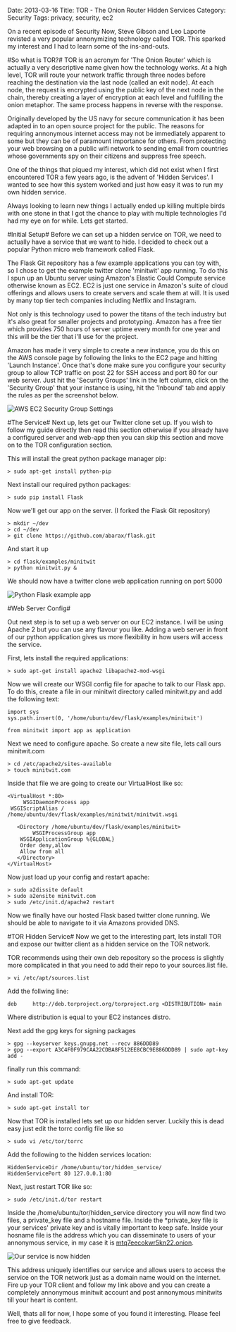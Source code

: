 Date: 2013-03-16
Title: TOR - The Onion Router Hidden Services
Category: Security
Tags: privacy, security, ec2

On a recent episode of Security Now, Steve Gibson and Leo Laporte revisted a very popular annonymizing technology called TOR. This sparked my interest and I had to learn some of the ins-and-outs.

#So what is TOR?#
TOR is an acronym for 'The Onion Router' which is actually a very descriptive name given how the technology works.  At a high level, TOR will route your network traffic through three nodes before reaching the destination via the last node (called an exit node).  At each node, the request is encrypted using the public key of the next node in the chain, thereby creating a layer of encryption at each level and fulfilling the onion metaphor. The same process happens in reverse with the response.

Originally developed by the US navy for secure communication it has been adapted in to an open source project for the public.  The reasons for requiring annonymous internet access may not be immediately apparent to some but they can be of paramount importance for others. From protecting your web browsing on a public wifi network to sending email from countries whose governments spy on their citizens and suppress free speech.  

One of the things that piqued my interest, which did not exist when I first encountered TOR a few years ago, is the advent of 'Hidden Services'. I wanted to see how this system worked and just how easy it was to run my own hidden service.

Always looking to learn new things I actually ended up killing multiple birds with one stone in that I got the chance to play with multiple technologies I'd had my eye on for while. Lets get started. 

#Initial Setup#
Before we can set up a hidden service on TOR, we need to actually have a service that we want to hide. I decided to check out a popular Python micro web framework called Flask. 

The Flask Git repository has a few example applications you can toy with, so I chose to get the example twitter clone 'minitwit' app running. To do this I spun up an Ubuntu server using Amazon's Elastic Could Compute service otherwise known as EC2.  EC2 is just one service in Amazon's suite of cloud offerings and allows users to create servers and scale them at will. It is used by many top tier tech companies including Netflix and Instagram.

Not only is this technology used to power the titans of the tech industry but it's also great for smaller projects and prototyping. Amazon has a free tier which provides 750 hours of server uptime every month for one year and this will be the tier that i'll use for the project.

Amazon has made it very simple to create a new instance, you do this on the AWS console page by following the links to the EC2 page and hitting 'Launch Instance'. Once that's done make sure you configure your security group to allow TCP traffic on post 22 for SSH access and port 80 for our web server. Just hit the 'Security Groups' link in the left column, click on the 'Security Group' that your instance is using, hit the 'Inbound' tab and apply the rules as per the screenshot below.

![AWS EC2 Security Group Settings](static/images/aws-sec-grp.png)

#The Service#
Next up, lets get our Twitter clone set up. If you wish to follow my guide directly then read this section otherwise if you already have a configured server and web-app then you can skip this section and move on to the TOR configuration section.

This will install the great python package manager pip:

    > sudo apt-get install python-pip

Next install our required python packages:

    > sudo pip install Flask

Now we'll get our app on the server. (I forked the Flask Git repository)

    > mkdir ~/dev
    > cd ~/dev
    > git clone https://github.com/abarax/flask.git

And start it up

    > cd flask/examples/minitwit
    > python minitwit.py &
    
We should now have a twitter clone web application running on port 5000

![Python Flask example app](static/images/twitter-clone.png)

#Web Server Config#

Out next step is to set up a web server on our EC2 instance. I will be using Apache 2 but you can use any flavour you like. Adding a web server in front of our python application gives us more flexibility in how users will access the service.

First, lets install the required applications:

    > sudo apt-get install apache2 libapache2-mod-wsgi

Now we will create our WSGI config file for apache to talk to our Flask app.  To do this, create a file in our minitwit directory called minitwit.py and add the following text:

    import sys
    sys.path.insert(0, '/home/ubuntu/dev/flask/examples/minitwit')

    from minitwit import app as application

Next we need to configure apache. So create a new site file, lets call ours minitwit.com

    > cd /etc/apache2/sites-available
    > touch minitwit.com

Inside that file we are going to create our VirtualHost like so:

    <VirtualHost *:80>
         WSGIDaemonProcess app
     WSGIScriptAlias / /home/ubuntu/dev/flask/examples/minitwit/minitwit.wsgi

       <Directory /home/ubuntu/dev/flask/examples/minitwit>
            WSGIProcessGroup app
        WSGIApplicationGroup %{GLOBAL}
        Order deny,allow
        Allow from all
       </Directory>
    </VirtualHost> 

Now just load up your config and restart apache:

    > sudo a2dissite default
    > sudo a2ensite minitwit.com
    > sudo /etc/init.d/apache2 restart

Now we finally have our hosted Flask based twitter clone running. We should be able to navigate to it via Amazons provided DNS.

#TOR Hidden Service#
Now we get to the interesting part, lets install TOR and expose our twitter client as a hidden service on the TOR network.

TOR recommends using their own deb repository so the process is slightly more complicated in that you need to add their repo to your sources.list file.

    > vi /etc/apt/sources.list

Add the follwing line:

    deb     http://deb.torproject.org/torproject.org <DISTRIBUTION> main

Where distribution is equal to your EC2 instances distro.

Next add the gpg keys for signing packages

    > gpg --keyserver keys.gnupg.net --recv 886DDD89
    > gpg --export A3C4F0F979CAA22CDBA8F512EE8CBC9E886DDD89 | sudo apt-key add -

finally run this command:

    > sudo apt-get update

And install TOR:

    > sudo apt-get install tor

Now that TOR is installed lets set up our hidden server. Luckily this is dead easy just edit the torrc config file like so

    > sudo vi /etc/tor/torrc

Add the following to the hidden services location:

    HiddenServiceDir /home/ubuntu/tor/hidden_service/
    HiddenServicePort 80 127.0.0.1:80

Next, just restart TOR like so:

    > sudo /etc/init.d/tor restart

Inside the /home/ubuntu/tor/hidden_service directory you will now find two files, a private_key file and a hostname file. Inside the *private_key file is your services' private key and is vitally important to keep safe. Inside your hosname file is the address which you can disseminate to users of your annonymous service, in my case it is [mtq7eecokwr5kn22.onion](mtq7eecokwr5kn22.onion). 

![Our service is now hidden](static/images/minitwit-hidden-service.png)

This address uniquely identifies our service and allows users to access the service on the TOR network just as a domain name would on the internet. Fire up your TOR client and follow my link above and you can create a completely annonymous minitwit account and post annonymous minitwits till your heart is content.

Well, thats all for now, I hope some of you found it interesting.  Please feel free to give feedback.

